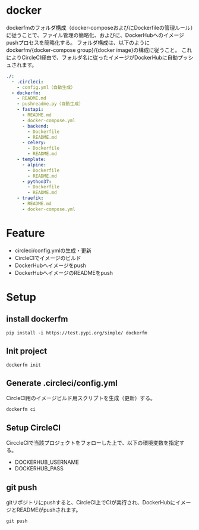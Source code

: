 # docker
dockerfmのフォルダ構成（docker-composeおよびにDockerfileの管理ルール）に従うことで、ファイル管理の簡略化、およびに、DockerHubへのイメージpushプロセスを簡略化する。
フォルダ構成は、以下のようにdockerfm/{docker-compose group}/{docker image}の構成に従うこと。
これによりCircleCI経由で、フォルダ名に従ったイメージがDockerHubに自動プッシュされます。
``` yml
./:
  - .circleci:
    - config.yml（自動生成）
  - dockerfm:
    - README.md
    - pushreadme.py（自動生成）
    - fastapi:
      - README.md
      - docker-compose.yml
      - backend:
        - Dockerfile
        - README.md
      - celery:
        - Dockerfile
        - README.md
    - template:
      - alpine:
        - Dockerfile
        - README.md
      - python37:
        - Dockerfile
        - README.md
    - traefik:
      - README.md
      - docker-compose.yml
```

# Feature
- circleci/config.ymlの生成・更新
- CircleCIでイメージのビルド
- DockerHubへイメージをpush
- DockerHubへイメージのREADMEをpush


# Setup

## install dockerfm
```
pip install -i https://test.pypi.org/simple/ dockerfm
```

## Init project
```
dockerfm init
```

## Generate .circleci/config.yml
CircleCI用のイメージビルド用スクリプトを生成（更新）する。
```
dockerfm ci
```

## Setup CircleCI
CirccleCIで当該プロジェクトをフォローした上で、以下の環境変数を指定する。
- DOCKERHUB_USERNAME
- DOCKERHUB_PASS

## git push
gitリポジトリにpushすると、CircleCI上でCIが実行され、DockerHubにイメージとREADMEがpushされます。

```
git push
```

